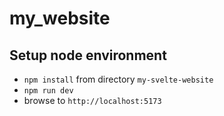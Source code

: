 # my_website

## Setup node environment
- `npm install` from directory `my-svelte-website`
- `npm run dev`
- browse to `http://localhost:5173`
